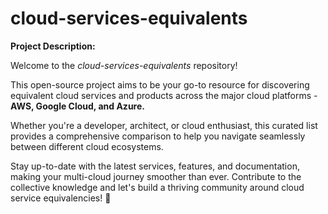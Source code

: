 # cloud-services-equivalents

**Project Description:**

Welcome to the *cloud-services-equivalents* repository! 

This open-source project aims to be your go-to resource for discovering equivalent cloud services and products across the major cloud platforms - **AWS, Google Cloud, and Azure.**

Whether you're a developer, architect, or cloud enthusiast, this curated list provides a comprehensive comparison to help you navigate seamlessly between different cloud ecosystems. 

Stay up-to-date with the latest services, features, and documentation, making your multi-cloud journey smoother than ever. Contribute to the collective knowledge and let's build a thriving community around cloud service equivalencies! 🚀
